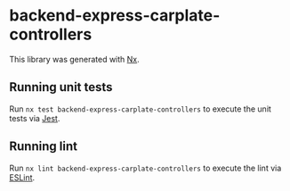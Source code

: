 # backend-express-carplate-controllers

This library was generated with [Nx](https://nx.dev).

## Running unit tests

Run `nx test backend-express-carplate-controllers` to execute the unit tests via [Jest](https://jestjs.io).

## Running lint

Run `nx lint backend-express-carplate-controllers` to execute the lint via [ESLint](https://eslint.org/).
